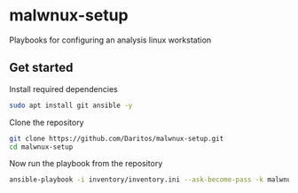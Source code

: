 # malwnux-setup
Playbooks for configuring an analysis linux workstation


## Get started
Install required dependencies

```bash
sudo apt install git ansible -y
```

Clone the repository

```bash
git clone https://github.com/Daritos/malwnux-setup.git
cd malwnux-setup
```

Now run the playbook from the repository

```bash
ansible-playbook -i inventory/inventory.ini --ask-become-pass -k malwnux_playbook.yml -u <insert_your_username_here>
```